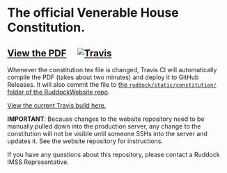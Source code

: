 # The official Venerable House Constitution.

## [View the PDF](https://github.com/RuddockHouse/RuddockConstitution/releases/latest) &nbsp;&nbsp;&nbsp; [![Travis](https://img.shields.io/travis/RuddockHouse/RuddockConstitution.svg)](https://travis-ci.org/RuddockHouse/RuddockConstitution)

Whenever the constitution.tex file is changed, Travis CI will automatically compile the PDF (takes about two minutes) and deploy it to GitHub Releases. It will also commit the file to [the `ruddock/static/constitution/` folder of the RuddockWebsite repo](https://github.com/RuddockHouse/RuddockWebsite/tree/master/ruddock/static/constitution).

[View the current Travis build here.](https://travis-ci.org/RuddockHouse/RuddockConstitution)

**IMPORTANT**: Because changes to the website repository need to be manually pulled down into the production server, any change to the constitution will not be visible until someone SSHs into the server and updates it. See the website repository for instructions.

If you have any questions about this repository, please contact a Ruddock IMSS Representative.

